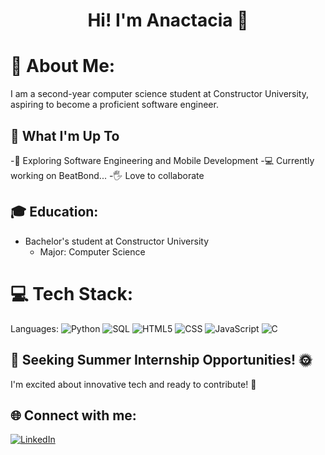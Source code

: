 <h1 align="center">Hi! I'm Anactacia 👋</h1>

# 💫 About Me:
I am a second-year computer science student at Constructor University, aspiring to become a proficient software engineer. 

## 🚀 What I'm Up To
-🤖 Exploring Software Engineering and Mobile Development
-💻 Currently working on BeatBond...
-🖐️ Love to collaborate


## 🎓 Education:
- Bachelor's student at Constructor University
  - Major: Computer Science

# 💻 Tech Stack:
Languages: 
![Python](https://img.shields.io/badge/python-%233776AB.svg?style=for-the-badge&logo=python&logoColor=white) 
![SQL](https://img.shields.io/badge/sql-%2307405e.svg?style=for-the-badge&logo=postgresql&logoColor=white) 
![HTML5](https://img.shields.io/badge/html5-%23E34F26.svg?style=for-the-badge&logo=html5&logoColor=white) 
![CSS](https://img.shields.io/badge/css-%231572B6.svg?style=for-the-badge&logo=css3&logoColor=white) 
![JavaScript](https://img.shields.io/badge/javascript-%23323330.svg?style=for-the-badge&logo=javascript&logoColor=%23F7DF1E) 
![C](https://img.shields.io/badge/C-00599C?style=for-the-badge&logo=c&logoColor=white) 


## 🎯 Seeking Summer Internship Opportunities! 🌞
I'm excited about innovative tech and ready to contribute! 🚀

## 🌐 Connect with me:
[![LinkedIn](https://img.shields.io/badge/LinkedIn-%230077B5.svg?logo=linkedin&logoColor=white)](https://www.linkedin.com/in/anactacia-lomtadze) 

